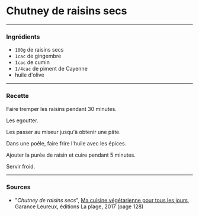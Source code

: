 # Chutney de raisins secs

---

### Ingrédients

* `100g` de raisins secs
* `1cac` de gingembre
* `1cac` de cumin
* `1/4cac` de piment de Cayenne
* huile d'olive

---

### Recette

Faire tremper les raisins pendant 30 minutes.

Les egoutter.

Les passer au mixeur jusqu'à obtenir une pâte.

Dans une poêle, faire frire l'huile avec les épices.

Ajouter la purée de raisin et cuire pendant 5 minutes.

Servir froid.

---

### Sources

* "*Chutney de raisins secs*", [Ma cuisine végétarienne pour tous les jours](https://www.laplage.fr/catalogue/ma-cuisine-vegetarienne-pour-tous-les-jours-garance-leureux-2/), Garance Leureux, éditions La plage, 2017 (page 128)
